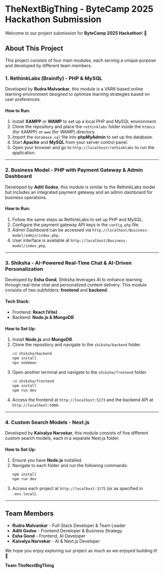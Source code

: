 # TheNextBigThing - ByteCamp 2025 Hackathon Submission

Welcome to our project submission for **ByteCamp 2025 Hackathon**! 🚀

## About This Project
This project consists of four main modules, each serving a unique purpose and developed by different team members.

### 1. RethinkLabs (Brainify) - PHP & MySQL
Developed by **Rudra Malvankar**, this module is a VARK-based online learning environment designed to optimize learning strategies based on user preferences.

#### How to Run:
1. Install **XAMPP** or **WAMP** to set up a local PHP and MySQL environment.
2. Clone the repository and place the `rethinklabs` folder inside the `htdocs` (for XAMPP) or `www` (for WAMP) directory.
3. Import the `database.sql` file into **phpMyAdmin** to set up the database.
4. Start **Apache** and **MySQL** from your server control panel.
5. Open your browser and go to `http://localhost/rethinklabs` to run the application.

---

### 2. Business Model - PHP with Payment Gateway & Admin Dashboard
Developed by **Aditi Godse**, this module is similar to the RethinkLabs model but includes an integrated payment gateway and an admin dashboard for business operations.

#### How to Run:
1. Follow the same steps as RethinkLabs to set up PHP and MySQL.
2. Configure the payment gateway API keys in the `config.php` file.
3. Admin Dashboard can be accessed via `http://localhost/Business-model/admin/index.php`.
4. User interface is available at `http://localhost/Business-model/index.php`.

---

### 3. Shiksha - AI-Powered Real-Time Chat & AI-Driven Personalization
Developed by **Esha Gond**, Shiksha leverages AI to enhance learning through real-time chat and personalized content delivery. This module consists of two subfolders: **frontend** and **backend**.

#### Tech Stack:
- Frontend: **React (Vite)**
- Backend: **Node.js & MongoDB**

#### How to Set Up:
1. Install **Node.js** and **MongoDB**.
2. Clone the repository and navigate to the `shiksha/backend` folder.
   ```bash
   cd shiksha/backend
   npm install
   npx nodemon
   ```
3. Open another terminal and navigate to the `shiksha/frontend` folder.
   ```bash
   cd shiksha/frontend
   npm install
   npm run dev
   ```
4. Access the frontend at `http://localhost:5173` and the backend API at `http://localhost:5000`.

---

### 4. Custom Search Models - Next.js
Developed by **Kaivalya Narvekar**, this module consists of five different custom search models, each in a separate Next.js folder.

#### How to Set Up:
1. Ensure you have **Node.js** installed.
2. Navigate to each folder and run the following commands:
   ```bash
   npm install
   npm run dev
   ```
3. Access each project at `http://localhost:3175` (or as specified in `.env.local`).

---

## Team Members
- **Rudra Malvankar** - Full-Stack Developer & Team Leader
- **Aditi Godse** - Frontend Developer & Business Strategy
- **Esha Gond** - Frontend, AI Developer
- **Kaivalya Narvekar** - AI & Next.js Developer

We hope you enjoy exploring our project as much as we enjoyed building it! 🚀

**Team TheNextBigThing**

